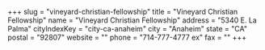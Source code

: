 +++
slug = "vineyard-christian-fellowship"
title = "Vineyard Christian Fellowship"
name = "Vineyard Christian Fellowship"
address = "5340 E. La Palma"
cityIndexKey = "city-ca-anaheim"
city = "Anaheim"
state = "CA"
postal = "92807"
website = ""
phone = "714-777-4777 ex"
fax = ""
+++
